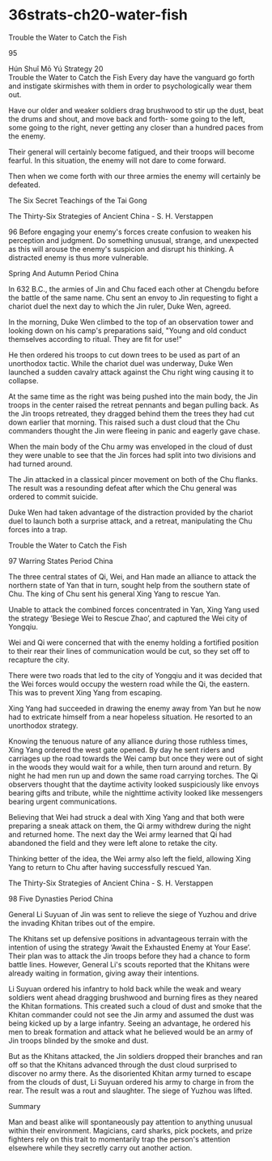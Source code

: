 # 36strats-ch20-water-fish

 Trouble the Water to Catch the Fish 
 
95 
 
Hún Shuǐ Mō Yú 
Strategy 20                                                   
Trouble the Water to Catch the Fish 
Every day have the vanguard go forth and instigate 
skirmishes with them in order to psychologically wear them 
out.  
 
Have our older and weaker soldiers drag brushwood to stir 
up the dust, beat the drums and shout, and move back and 
forth- some going to the left, some going to the right, never 
getting any closer than a hundred paces from the enemy.  
 
Their general will certainly become fatigued, and their troops 
will become fearful. In this situation, the enemy will not dare 
to come forward.  
 
Then when we come forth with our three armies the enemy 
will certainly be defeated. 
 
The Six Secret Teachings of the Tai Gong 
 
The Thirty-Six Strategies of Ancient China - S. H. Verstappen 
 
96 
Before engaging your enemy's forces create confusion to weaken his 
perception and judgment. Do something unusual, strange, and 
unexpected as this will arouse the enemy's suspicion and disrupt his 
thinking. A distracted enemy is thus more vulnerable. 
 
Spring And Autumn Period China 
 
In 632 B.C., the armies of Jin and Chu faced each other at Chengdu 
before the battle of the same name. Chu sent an envoy to Jin requesting 
to fight a chariot duel the next day to which the Jin ruler, Duke Wen, 
agreed.  
 
In the morning, Duke Wen climbed to the top of an observation tower 
and looking down on his camp's preparations said, "Young and old 
conduct themselves according to ritual. They are fit for use!"  
 
He then ordered his troops to cut down trees to be used as part of an 
unorthodox tactic. While the chariot duel was underway, Duke Wen 
launched a sudden cavalry attack against the Chu right wing causing it 
to collapse.  
 
At the same time as the right was being pushed into the main body, the 
Jin troops in the center raised the retreat pennants and began pulling 
back. As the Jin troops retreated, they dragged behind them the trees 
they had cut down earlier that morning. This raised such a dust cloud 
that the Chu commanders thought the Jin were fleeing in panic and 
eagerly gave chase.  
 
When the main body of the Chu army was enveloped in the cloud of 
dust they were unable to see that the Jin forces had split into two 
divisions and had turned around.  
 
The Jin attacked in a classical pincer movement on both of the Chu 
flanks. The result was a resounding defeat after which the Chu general 
was ordered to commit suicide.  
 
Duke Wen had taken advantage of the distraction provided by the 
chariot duel to launch both a surprise attack, and a retreat, manipulating 
the Chu forces into a trap. 
 
 Trouble the Water to Catch the Fish 
 
97 
Warring States Period China 
 
The three central states of Qi, Wei, and Han made an alliance to attack 
the northern state of Yan that in turn, sought help from the southern 
state of Chu. The king of Chu sent his general Xing Yang to rescue Yan.  
 
Unable to attack the combined forces concentrated in Yan, Xing Yang 
used the strategy ‘Besiege Wei to Rescue Zhao’, and captured the Wei 
city of Yongqiu. 
 
Wei and Qi were concerned that with the enemy holding a fortified 
position to their rear their lines of communication would be cut, so they 
set off to recapture the city.  
 
There were two roads that led to the city of Yongqiu and it was decided 
that the Wei forces would occupy the western road while the Qi, the 
eastern. This was to prevent Xing Yang from escaping. 
 
Xing Yang had succeeded in drawing the enemy away from Yan but he 
now had to extricate himself from a near hopeless situation. He resorted 
to an unorthodox strategy.  
 
Knowing the tenuous nature of any alliance during those ruthless times, 
Xing Yang ordered the west gate opened. By day he sent riders and 
carriages up the road towards the Wei camp but once they were out of 
sight in the woods they would wait for a while, then turn around and 
return. By night he had men run up and down the same road carrying 
torches. The Qi observers thought that the daytime activity looked 
suspiciously like envoys bearing gifts and tribute, while the nighttime 
activity looked like messengers bearing urgent communications. 
 
Believing that Wei had struck a deal with Xing Yang and that both 
were preparing a sneak attack on them, the Qi army withdrew during 
the night and returned home. The next day the Wei army learned that 
Qi had abandoned the field and they were left alone to retake the city.  
 
Thinking better of the idea, the Wei army also left the field, allowing 
Xing Yang to return to Chu after having successfully rescued Yan. 
 
 
The Thirty-Six Strategies of Ancient China - S. H. Verstappen 
 
98 
Five Dynasties Period China 
 
General Li Suyuan of Jin was sent to relieve the siege of Yuzhou and 
drive the invading Khitan tribes out of the empire.  
 
The Khitans set up defensive positions in advantageous terrain with the 
intention of using the strategy ‘Await the Exhausted Enemy at Your 
Ease’. Their plan was to attack the Jin troops before they had a chance 
to form battle lines. However, General Li's scouts reported that the 
Khitans were already waiting in formation, giving away their intentions.  
 
Li Suyuan ordered his infantry to hold back while the weak and weary 
soldiers went ahead dragging brushwood and burning fires as they 
neared the Khitan formations. This created such a cloud of dust and 
smoke that the Khitan commander could not see the Jin army and 
assumed the dust was being kicked up by a large infantry. Seeing an 
advantage, he ordered his men to break formation and attack what he 
believed would be an army of Jin troops blinded by the smoke and dust.  
 
But as the Khitans attacked, the Jin soldiers dropped their branches and 
ran off so that the Khitans advanced through the dust cloud surprised to 
discover no army there. As the disoriented Khitan army turned to 
escape from the clouds of dust, Li Suyuan ordered his army to charge 
in from the rear. The result was a rout and slaughter. The siege of 
Yuzhou was lifted. 
 
Summary 
 
Man and beast alike will spontaneously pay attention to anything 
unusual within their environment. Magicians, card sharks, pick pockets, 
and prize fighters rely on this trait to momentarily trap the person's 
attention elsewhere while they secretly carry out another action. 
